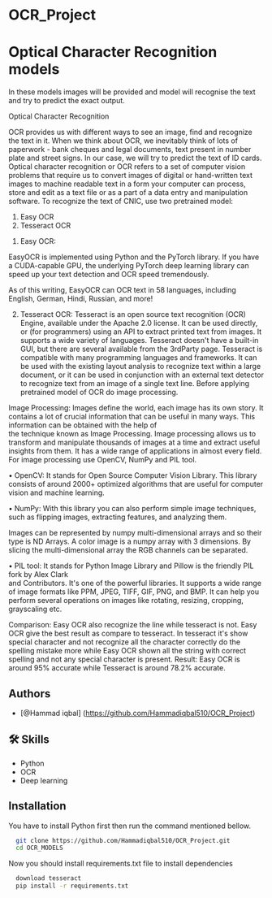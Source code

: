# OCR_Project


# Optical Character Recognition models

In these models images will be provided and model will recognise the text and try to predict the exact output.


Optical Character Recognition

OCR provides us with different ways to see an image, find and recognize the text in it. When we 
think about OCR, we inevitably think of lots of paperwork  - bank cheques and legal documents, text 
present in number  plate and street signs. In our case,  we will try to predict  the text of ID 
cards.  Optical  character  recognition  or  OCR  refers  to  a  set  of  computer  vision  
problems  that require us to convert images of digital or hand-written  text images to machine 
readable text in a form  your computer  can  process,  store  and  edit as a text file or as a part 
 of a data entry  and manipulation  software.
To recognize the text of CNIC, use two pretrained model:
1.   Easy OCR
2.   Tesseract OCR

1)  Easy OCR:

EasyOCR is implemented  using Python and the PyTorch  library. If you have a CUDA-capable GPU, the 
underlying PyTorch deep learning library can speed up your text detection and OCR speed 
tremendously.

As of this writing,  EasyOCR  can OCR text in 58 languages,  including English, German, Hindi, 
Russian, and more!

2)  Tesseract OCR:
Tesseract  is an open  source  text recognition  (OCR) Engine,  available under  the Apache  2.0 
license. It can be used directly, or (for programmers) using an API to extract printed text from 
images.  It supports  a wide  variety  of languages.  Tesseract  doesn't  have a built-in  GUI, but 
there  are  several  available  from  the  3rdParty  page.  Tesseract  is  compatible  with  many 
programming  languages and frameworks.  It can be used with the existing layout analysis to 
recognize text within a large document, or it can be used in conjunction with an external text 
detector  to  recognize  text  from  an image  of  a  single  text  line.  Before  applying  
pretrained model of OCR do image processing.





Image Processing:
Images  define  the  world,  each  image  has  its  own  story.  It  contains  a  lot  of  crucial 
information  that can be useful in many ways. This information can be obtained with the help  of  
the  technique  known  as  Image  Processing.  Image  processing  allows  us  to transform and 
manipulate thousands of images at a time and extract useful insights from them. It has a wide range 
of applications in almost every field.
For image processing use OpenCV, NumPy and PIL tool.

•   OpenCV:
It stands for Open Source Computer Vision Library. This library consists of around 2000+ optimized 
algorithms that are useful for computer vision and machine learning.

•    NumPy:
With this library you can also perform simple image techniques, such as flipping images, extracting 
features, and analyzing them.

Images  can be represented  by numpy  multi-dimensional arrays and so their type is ND Arrays. A 
color image is a numpy array with 3 dimensions. By slicing the multi-dimensional array the RGB 
channels can be separated.

•   PIL tool:
It  stands  for  Python  Image  Library  and  Pillow  is the friendly  PIL fork  by Alex  Clark  
and Contributors. It's one of the powerful libraries. It supports a wide range of image formats 
like PPM, JPEG, TIFF, GIF, PNG, and BMP. It can help you perform several operations on images like 
rotating, resizing, cropping, grayscaling etc.

Comparison:
Easy OCR also recognize  the line while tesseract  is not. Easy OCR give the best result as compare 
 to tesseract.  In tesseract  it's show  special  character  and not recognize  all the character 
correctly do the spelling mistake more while Easy OCR shown all the string with correct spelling 
and not any special character is present.
Result:
Easy OCR is around 95% accurate while Tesseract is around 78.2% accurate.



## Authors

- [@Hammad iqbal] (https://github.com/Hammadiqbal510/OCR_Project)



## 🛠 Skills
- Python
- OCR
- Deep learning



## Installation

You have to install Python first then run the command mentioned bellow.

```bash
  git clone https://github.com/Hammadiqbal510/OCR_Project.git
  cd OCR_MODELS
```
Now you should install requirements.txt file to install dependencies

```bash  
  download tesseract 
  pip install -r requirements.txt
```
